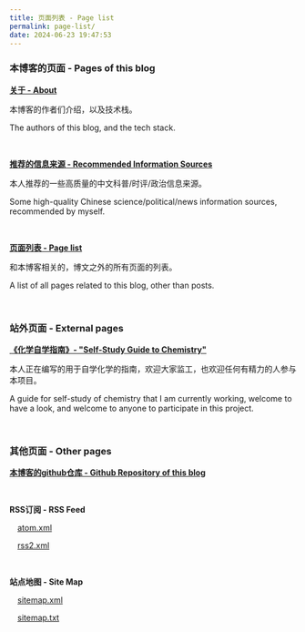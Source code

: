 ```yaml
---
title: 页面列表 - Page list
permalink: page-list/
date: 2024-06-23 19:47:53
---
```


### 本博客的页面 - Pages of this blog

**[关于 - About](/about/)**

本博客的作者们介绍，以及技术栈。

The authors of this blog, and the tech stack.

<br>

**[推荐的信息来源 - Recommended Information Sources](/info-sources/)**

本人推荐的一些高质量的中文科普/时评/政治信息来源。

Some high-quality Chinese science/political/news information sources, recommended by myself.

<br>

**[页面列表 - Page list](/pages/)**

<p class="tennisbot" id="这说明本页面列表是一个包含了自身的页面列表，不涉及理发师悖论"> 和本博客相关的，博文之外的所有页面的列表。</p>

<p class="tennisbot" id="This means that this page list is a page list that contains itself, and does not involve the barber paradox."> A list of all pages related to this blog, other than posts.</p>

<br>

### 站外页面 - External pages

**[《化学自学指南》- "Self-Study Guide to Chemistry"](https://chem.tennisatw.com/)**

本人正在编写的用于自学化学的指南，欢迎大家监工，也欢迎任何有精力的人参与本项目。

A guide for self-study of chemistry that I am currently working, welcome to have a look, and welcome to anyone to participate in this project.

<br>

### 其他页面 - Other pages

**[本博客的github仓库 - Github Repository of this blog](https://github.com/Tennisatw/blog)**

<br>

**RSS订阅 - RSS Feed**

&emsp;[atom.xml](/atom.xml)
 
&emsp;[rss2.xml](/rss2.xml)

<br>

**站点地图 - Site Map**

&emsp;[sitemap.xml](/sitemap.xml)

&emsp;[sitemap.txt](/sitemap.txt)